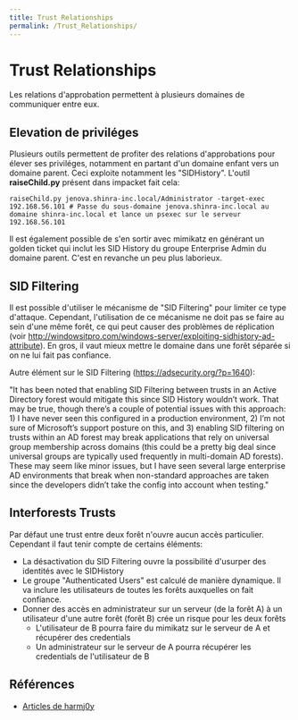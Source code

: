 ```yaml
---
title: Trust Relationships
permalink: /Trust_Relationships/
---
```


# Trust Relationships

Les relations d'approbation permettent à plusieurs domaines de communiquer entre eux.

## Elevation de priviléges
Plusieurs outils permettent de profiter des relations d'approbations pour élever ses priviléges, notamment en partant d'un domaine enfant vers un domaine parent. Ceci exploite notamment les "SIDHistory". L'outil **raiseChild.py** présent dans impacket fait cela:
```
raiseChild.py jenova.shinra-inc.local/Administrator -target-exec 192.168.56.101 # Passe du sous-domaine jenova.shinra-inc.local au domaine shinra-inc.local et lance un psexec sur le serveur 192.168.56.101
```

Il est également possible de s'en sortir avec mimikatz en générant un golden ticket qui inclut les SID History du groupe Enterprise Admin du domaine parent. C'est en revanche un peu plus laborieux.

## SID Filtering
Il est possible d'utiliser le mécanisme de "SID Filtering" pour limiter ce type d'attaque. Cependant, l'utilisation de ce mécanisme ne doit pas se faire au sein d'une même forêt, ce qui peut causer des problèmes de réplication (voir http://windowsitpro.com/windows-server/exploiting-sidhistory-ad-attribute). En gros, il vaut mieux mettre le domaine dans une forêt séparée si on ne lui fait pas confiance.

Autre élément sur le SID Filtering (https://adsecurity.org/?p=1640):

"It has been noted that enabling SID Filtering between trusts in an Active Directory forest would mitigate this since SID History wouldn’t work. That may be true, though there’s a couple of potential issues with this approach: 1) I have never seen this configured in a production environment, 2) I’m not sure of Microsoft’s support posture on this, and 3) enabling SID filtering on trusts within an AD forest may break applications that rely on universal group membership across domains (this could be a pretty big deal since universal groups are typically used frequently in multi-domain AD forests). These may seem like minor issues, but I have seen several large enterprise AD environments that break when non-standard approaches are taken since the developers didn’t take the config into account when testing."

## Interforests Trusts
Par défaut une trust entre deux forêt n'ouvre aucun accès particulier. Cependant il faut tenir compte de certains éléments:
- La désactivation du SID Filtering ouvre la possibilité d'usurper des identités avec le SIDHistory
- Le groupe "Authenticated Users" est calculé de manière dynamique. Il va inclure les utilisateurs de toutes les forêts auxquelles on fait confiance.
- Donner des accès en administrateur sur un serveur (de la forêt A) à un utilisateur d'une autre forêt (forêt B) crée un risque pour les deux forêts
  - L'utilisateur de B pourra faire du mimikatz sur le serveur de A et récupérer des credentials
  - Un administrateur sur le serveur de A pourra récupérer les credentials de l'utilisateur de B

Références
----------
- [Articles de harmj0y](http://www.harmj0y.net/blog/tag/domain-trusts/)

